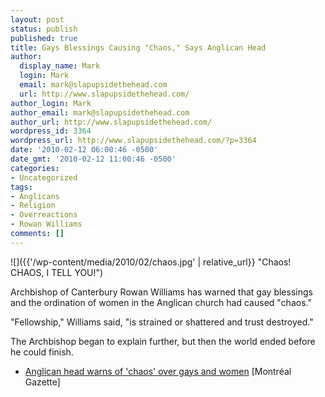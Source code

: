 ```yaml
---
layout: post
status: publish
published: true
title: Gays Blessings Causing "Chaos," Says Anglican Head
author:
  display_name: Mark
  login: Mark
  email: mark@slapupsidethehead.com
  url: http://www.slapupsidethehead.com/
author_login: Mark
author_email: mark@slapupsidethehead.com
author_url: http://www.slapupsidethehead.com/
wordpress_id: 3364
wordpress_url: http://www.slapupsidethehead.com/?p=3364
date: '2010-02-12 06:00:46 -0500'
date_gmt: '2010-02-12 11:00:46 -0500'
categories:
- Uncategorized
tags:
- Anglicans
- Religion
- Overreactions
- Rowan Williams
comments: []
---
```

![]({{'/wp-content/media/2010/02/chaos.jpg' | relative_url}} "Chaos! CHAOS, I TELL YOU!")

Archbishop of Canterbury Rowan Williams has warned that gay blessings and the ordination of women in the Anglican church had caused "chaos."

"Fellowship," Williams said, "is strained or shattered and trust destroyed."

The Archbishop began to explain further, but then the world ended before he could finish.

- [Anglican head warns of 'chaos' over gays and women](http://www.montrealgazette.com/life/Anglican+head+warns+chaos+over+gays+women/2541935/story.html) [Montréal Gazette]
